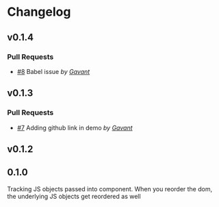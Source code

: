 Changelog
=========

## v0.1.4

### Pull Requests

- [#8](https://github.com/Gavant/ember-shopify-draggable/pull/8)  Babel issue  *by [Gavant](https://github.com/Gavant)*

## v0.1.3

### Pull Requests

- [#7](https://github.com/Gavant/ember-shopify-draggable/pull/7)  Adding github link in demo  *by [Gavant](https://github.com/Gavant)*

## v0.1.2

## 0.1.0

Tracking JS objects passed into component.
When you reorder the dom, the underlying JS objects get reordered as well

